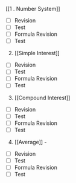 [[1 . Number System]]
- [ ] Revision
- [ ] Test
- [ ] Formula Revision
- [ ] Test

2. [[Simple Interest]]
- [ ] Revision
- [ ] Test
- [ ] Formula Revision
- [ ] Test
3. [[Compound Interest]]  
 - [ ] Revision
- [ ] Test
- [ ] Formula Revision
- [ ] Test
4. [[Average]] -
- [ ] Revision
- [ ] Test
- [ ] Formula Revision
- [ ] Test